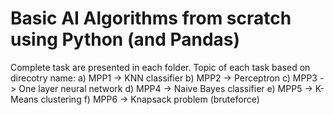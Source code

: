 # Basic AI Algorithms from scratch using Python (and Pandas)
Complete task are presented in each folder. Topic of each task based on direcotry name:
 a) MPP1 -> KNN classifier
 b) MPP2 -> Perceptron
 c) MPP3 -> One layer neural network
 d) MPP4 -> Naive Bayes classifier
 e) MPP5 -> K-Means clustering
 f) MPP6 -> Knapsack problem (bruteforce)
